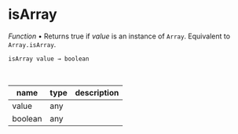 # isArray

_Function_ &bull; Returns true if _value_ is an instance of `Array`. Equivalent to `Array.isArray`.

<pre><code>isArray value &rarr; boolean</code></pre>
<br>

| name | type | description |
|------|------|-------------|
|value|any||
|boolean|any||


